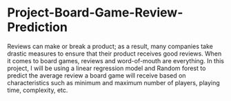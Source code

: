 # Project-Board-Game-Review-Prediction

Reviews can make or break a product; as a result, many companies take drastic measures to ensure that their product receives good reviews. When it comes to board games, reviews and word-of-mouth are everything. In this project, I will be using a linear regression model and Random forest to predict the average review a board game will receive based on characteristics such as minimum and maximum number of players, playing time, complexity, etc.
